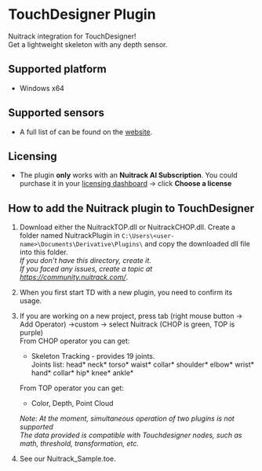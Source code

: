 # TouchDesigner Plugin

Nuitrack integration for TouchDesigner!  
Get a lightweight skeleton with any depth sensor. 

## Supported platform
- Windows x64

## Supported sensors
- A full list of can be found on the [website](https://nuitrack.notion.site/87e45f2fb76c4456973f826dc1583ebc?v=c5bce550492145f4b4c7335f24f819fd).

## Licensing
- The plugin **only** works with an **Nuitrack AI Subscription**.  You could purchase it in your [licensing dashboard](https://cognitive.3divi.com/app/nuitrack/dashboard/) -> click **Choose a license**

## How to add the Nuitrack plugin to TouchDesigner
1. Download either the NuitrackTOP.dll or NuitrackCHOP.dll. Create a folder named NuitrackPlugin in `C:\Users\<user-name>\Documents\Derivative\Plugins\` and copy the downloaded dll file into this folder.   
  _If you don't have this directory, create it._  
  _If you faced any issues, create a topic at https://community.nuitrack.com/_. 

2. When you first start TD with a new plugin, you need to confirm its usage.  

3. If you are working on a new project, press tab (right mouse button -> Add Operator) ->custom -> select Nuitrack (CHOP is green, TOP is purple)   
   From CHOP operator you can get:
    - Skeleton Tracking - provides 19 joints.  
      Joints list: head* neck* torso* waist* collar* shoulder* elbow* wrist* hand* collar* hip* knee* ankle*   

   From TOP operator you can get:
    - Color, Depth, Point Cloud 

   _Note: At the moment, simultaneous operation of two plugins is not supported_  
   _The data provided is compatible with Touchdesigner nodes, such as math, threshold, transformation, etc._
4. See our Nuitrack_Sample.toe.
